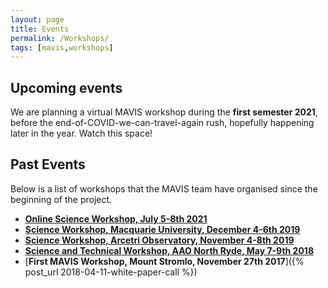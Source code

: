 ```yaml
---
layout: page
title: Events
permalink: /Workshops/
tags: [mavis,workshops]
---
```

	
## Upcoming events

We are planning a virtual MAVIS workshop during the **first semester 2021**, before the end-of-COVID-we-can-travel-again rush, hopefully happening later in the year. Watch this space!

## Past Events

Below is a list of workshops that the MAVIS team have organised since the beginning of the project.

* [**Online Science Workshop, July 5-8th 2021**](https://indico.ict.inaf.it/event/1420/)
* [**Science Workshop, Macquarie University, December 4-6th 2019**]({{site.baseurl}}/workshop_mq2019/)
* [**Science Workshop, Arcetri Observatory, November 4-8th 2019**](https://indico.ict.inaf.it/event/850/)
* [**Science and Technical Workshop, AAO North Ryde, May 7-9th 2018**]({{site.baseurl}}/workshop/)
* [**First MAVIS Workshop, Mount Stromlo, November 27th 2017**]({% post_url 2018-04-11-white-paper-call %})
